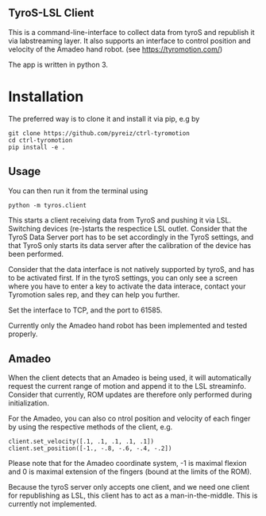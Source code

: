 ## TyroS-LSL Client

This is a command-line-interface to collect data from tyroS and republish it 
via labstreaming layer. It also supports an interface to control position
and velocity of the Amadeo hand robot. (see https://tyromotion.com/)

The app is written in python 3.

# Installation


The preferred way is to clone it and install it via pip, e.g by 
```
git clone https://github.com/pyreiz/ctrl-tyromotion
cd ctrl-tyromotion
pip install -e .
```

## Usage

You can then run it from the terminal using
```
python -m tyros.client
```
This starts a client receiving data from TyroS and pushing it via LSL.
Switching devices (re-)starts the respectice LSL outlet. Consider that the TyroS
Data Server port has to be set accordingly in the TyroS settings, and that 
TyroS only starts its data server after the calibration of the device has
been performed. 

Consider that the data interface is not natively supported by tyroS, and has
to be activated first. If in the tyroS settings, you can only see a screen
where you have to enter a key to activate the data interace, 
contact your Tyromotion sales rep, and they can help you further.

Set the interface to TCP, and the port to 61585.

Currently only the Amadeo hand robot has been implemented and tested properly.

## Amadeo

When the client detects that an Amadeo is being used, it will automatically 
request the current range of motion and append it to the LSL streaminfo. 
Consider that currently, ROM updates are therefore only performed during 
initialization.

For the Amadeo, you can also co ntrol position and velocity of each finger by 
using the respective methods of the client, e.g.
```
client.set_velocity([.1, .1, .1, .1, .1])
client.set_position([-1., -.8, -.6, -.4, -.2])
```
Please note that for the Amadeo coordinate system, -1 is maximal flexion and 
0 is maximal extension of the fingers (bound at the limits of the ROM).

Because the tyroS server only accepts one client, and we need one client
for republishing as LSL, this client has to act as a man-in-the-middle. 
This is currently not implemented.




